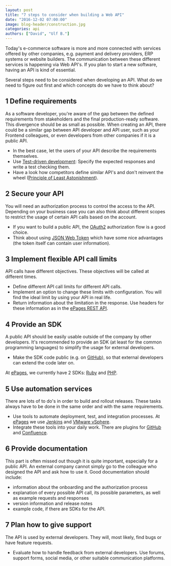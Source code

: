 ```yaml
---
layout: post
title: "7 steps to consider when building a Web API"
date: "2016-12-02 07:00:00"
image: blog-header/construction.jpg
categories: api
authors: ["David", "Ulf B."]
---
```


Today's e-commerce software is more and more connected with services offered by other companies,
e.g. payment and delivery providers, ERP systems or website builders.
The communication between these different services is happening via Web API's.
If you plan to start a new software, having an API is kind of essential.

Several steps need to be considered when developing an API.
What do we need to figure out first and which concepts do we have to think about?

## 1 Define requirements

As a software developer, you're aware of the gap between the defined requirements from stakeholders and the final production-ready software.
This divergence should be as small as possible.
When creating an API, there could be a similar gap between API developer and API user, such as your Frontend colleagues, or even developers from other companies if it is a public API.

* In the best case, let the users of your API describe the requirements themselves.
* Use [Test-driven development](http://wiki.c2.com/?TestDrivenDevelopment): Specify the expected responses and write a test checking them.
* Have a look how competitors define similar API's and don't reinvent the wheel ([Principle of Least Astonishment](https://en.wikipedia.org/wiki/Principle_of_least_astonishment)).

## 2 Secure your API

You will need an authorization process to control the access to the API.
Depending on your business case you can also think about different scopes to
restrict the usage of certain API calls based on the account.

* If you want to build a public API, the [OAuth2](https://oauth.net/2/) authorization flow is a good choice.
* Think about using [JSON Web Token](https://jwt.io/) which have some nice advantages (the token itself can contain user information).

## 3 Implement flexible API call limits

API calls have different objectives.
These objectives will be called at different times.

* Define different API call limits for different API calls.
* Implement an option to change these limits with configuration.
You will find the ideal limit by using your API in real life.
* Return information about the limitation in the response.
Use headers for these information as in the [ePages REST API](https://developer.epages.com/apps/api-call-limit).

## 4 Provide an SDK

A public API should be easily usable outside of the company by other developers.
It's recommended to provide an SDK (at least for the common programming languages) to simplify the usage for external developers.

* Make the SDK code public (e.g. on [GitHub](https://github.com)), so that external developers can extend the code later on.

At [ePages](https://developer.epages.com), we currently have 2 SDKs: [Ruby](https://developer.epages.com/apps/ruby-gem) and [PHP](https://developer.epages.com/apps/php-client).

## 5 Use automation services

There are lots of to do's in order to build and rollout releases.
These tasks always have to be done in the same order and with the same requirements.

* Use tools to automate deployment, test, and integration processes.
At [ePages](http://www.epages.com/en/) we use [Jenkins](https://jenkins.io/) and [VMware vSphere](http://www.vmware.com/de/products/vsphere.html).
* Integrate these tools into your daily work.
There are plugins for [GitHub](https://wiki.jenkins-ci.org/display/JENKINS/GitHub+Plugin) and [Confluence](https://marketplace.atlassian.com/plugins/nl.avisi.confluence.plugins.git-plugin/server/overview).

## 6 Provide documentation

This part is often missed out though it is quite important, especially for a public API.
An external company cannot simply go to the colleague who designed the API and ask how to use it.
Good documentation should include:

- information about the onboarding and the authorization process
- explanation of every possible API call, its possible parameters, as well as example requests and responses
- version information and release notes
- example code, if there are SDKs for the API.

## 7 Plan how to give support

The API is used by external developers.
They will, most likely, find bugs or have feature requests.

* Evaluate how to handle feedback from external developers.
Use forums, support forms, social media, or other suitable communication platforms.
